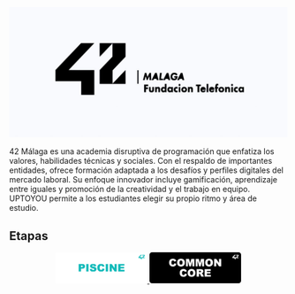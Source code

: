 ![42 Logo](https://github.com/zafraedu/42/blob/master/public/42-malaga-logo.png)

42 Málaga es una academia disruptiva de programación que enfatiza los valores, habilidades técnicas y sociales. Con el respaldo de importantes entidades, ofrece formación adaptada a los desafíos y perfiles digitales del mercado laboral. Su enfoque innovador incluye gamificación, aprendizaje entre iguales y promoción de la creatividad y el trabajo en equipo. UPTOYOU permite a los estudiantes elegir su propio ritmo y área de estudio.

## Etapas
<p float="left" align="center">
  <a href="https://github.com/zafraedu/42/tree/master/42-piscine">
    <img src="https://github.com/zafraedu/42/blob/master/public/piscine.png" width="33%"/>
  </a>
  <a href="https://github.com/zafraedu/42/tree/master/42-cursus">
    <img src="https://github.com/zafraedu/42/blob/master/public/common_core.png" width="33%"/>
  </a>
<!--   <a href="">
    <img src="https://github.com/zafraedu/42/blob/master/public/discover_web.png" width="33%"/>
  </a> -->
</p>
